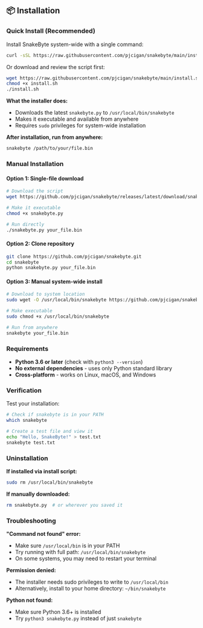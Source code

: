 ## 📦 Installation

### Quick Install (Recommended)

Install SnakeByte system-wide with a single command:

```bash
curl -sSL https://raw.githubusercontent.com/pjcigan/snakebyte/main/install.sh | bash
```

Or download and review the script first:

```bash
wget https://raw.githubusercontent.com/pjcigan/snakebyte/main/install.sh
chmod +x install.sh
./install.sh
```

**What the installer does:**
- Downloads the latest `snakebyte.py` to `/usr/local/bin/snakebyte`
- Makes it executable and available from anywhere
- Requires `sudo` privileges for system-wide installation

**After installation, run from anywhere:**
```bash
snakebyte /path/to/your/file.bin
```

### Manual Installation

#### Option 1: Single-file download
```bash
# Download the script
wget https://github.com/pjcigan/snakebyte/releases/latest/download/snakebyte.py

# Make it executable
chmod +x snakebyte.py

# Run directly
./snakebyte.py your_file.bin
```

#### Option 2: Clone repository
```bash
git clone https://github.com/pjcigan/snakebyte.git
cd snakebyte
python snakebyte.py your_file.bin
```

#### Option 3: Manual system-wide install
```bash
# Download to system location
sudo wget -O /usr/local/bin/snakebyte https://github.com/pjcigan/snakebyte/releases/latest/download/snakebyte.py

# Make executable
sudo chmod +x /usr/local/bin/snakebyte

# Run from anywhere
snakebyte your_file.bin
```

### Requirements

- **Python 3.6 or later** (check with `python3 --version`)
- **No external dependencies** - uses only Python standard library
- **Cross-platform** - works on Linux, macOS, and Windows

### Verification

Test your installation:

```bash
# Check if snakebyte is in your PATH
which snakebyte

# Create a test file and view it
echo "Hello, SnakeByte!" > test.txt
snakebyte test.txt
```

### Uninstallation

**If installed via install script:**
```bash
sudo rm /usr/local/bin/snakebyte
```

**If manually downloaded:**
```bash
rm snakebyte.py  # or wherever you saved it
```

### Troubleshooting

**"Command not found" error:**
- Make sure `/usr/local/bin` is in your PATH
- Try running with full path: `/usr/local/bin/snakebyte`
- On some systems, you may need to restart your terminal

**Permission denied:**
- The installer needs sudo privileges to write to `/usr/local/bin`
- Alternatively, install to your home directory: `~/bin/snakebyte`

**Python not found:**
- Make sure Python 3.6+ is installed
- Try `python3 snakebyte.py` instead of just `snakebyte`
